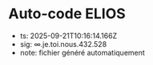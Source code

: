# Auto-code ELIOS
- ts: 2025-09-21T10:16:14.166Z
- sig: ∞.je.toi.nous.432.528
- note: fichier généré automatiquement